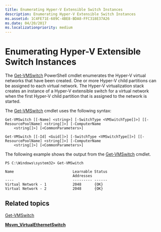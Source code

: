 ```yaml
---
title: Enumerating Hyper-V Extensible Switch Instances
description: Enumerating Hyper-V Extensible Switch Instances
ms.assetid: 1C4FE71E-689C-4BE8-BDA8-FFC318E37A26
ms.date: 04/20/2017
ms.localizationpriority: medium
---
```


# Enumerating Hyper-V Extensible Switch Instances


The [Get-VMSwitch](https://technet.microsoft.com/library/hh848499.aspx) PowerShell cmdlet enumerates the Hyper-V virtual networks that have been created. One or more Hyper-V child partitions can be assigned to each virtual network. The Hyper-V virtualization stack creates an instance of a Hyper-V extensible switch for a virtual network when the first Hyper-V child partition that is assigned to the network is started.

The [Get-VMSwitch](https://technet.microsoft.com/library/hh848499.aspx) cmdlet uses the following syntax:

``` syntax
Get-VMSwitch [[-Name] <string>] [-SwitchType <VMSwitchType[]>] [[-ResourcePoolName] <string[]>] [-ComputerName
    <string[]>] [<CommonParameters>]

Get-VMSwitch [[-Id] <Guid[]>] [-SwitchType <VMSwitchType[]>] [[-ResourcePoolName] <string[]>] [-ComputerName
    <string[]>] [<CommonParameters>]
```

The following example shows the output from the [Get-VMSwitch](https://technet.microsoft.com/library/hh848499.aspx) cmdlet.

``` syntax
PS C:\Windows\system32> Get-VMSwitch

Name                           Learnable Status
                               Addresses
----                           --------- ------
Virtual Network - 1            2048      {OK}
Virtual Network - 2            2048      {OK}
```

## Related topics


[Get-VMSwitch](https://technet.microsoft.com/library/hh848499.aspx)

[**Msvm\_VirtualEthernetSwitch**](https://msdn.microsoft.com/library/hh850242)

 

 






